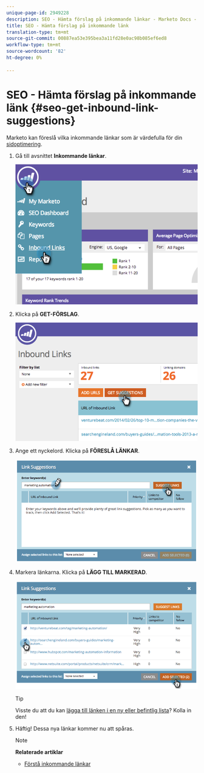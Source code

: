 ```yaml
---
unique-page-id: 2949228
description: SEO - Hämta förslag på inkommande länkar - Marketo Docs - Produktdokumentation
title: SEO - Hämta förslag på inkommande länk
translation-type: tm+mt
source-git-commit: 00887ea53e395bea3a11fd28e0ac98b085ef6ed8
workflow-type: tm+mt
source-wordcount: '82'
ht-degree: 0%

---
```



# SEO - Hämta förslag på inkommande länk {#seo-get-inbound-link-suggestions}

Marketo kan föreslå vilka inkommande länkar som är värdefulla för din [sidoptimering](../../../../product-docs/additional-apps/seo/understanding-seo/understanding-search-engine-optimization.md).

1. Gå till avsnittet **Inkommande länkar**.

   ![](assets/image2014-9-18-13-3a20-3a44.png)

1. Klicka på **GET-FÖRSLAG**.

   ![](assets/image2014-9-18-13-3a21-3a8.png)

1. Ange ett nyckelord. Klicka på **FÖRESLÅ LÄNKAR**.

   ![](assets/image2014-9-18-13-3a21-3a31.png)

1. Markera länkarna. Klicka på **LÄGG TILL MARKERAD**.

   ![](assets/image2014-9-18-13-3a21-3a40.png)

   >[!TIP]
   >
   >Visste du att du kan [lägga till länken i en ny eller befintlig lista](seo-add-remove-an-inbound-link-url-from-a-list.md)? Kolla in den!

1. Häftig! Dessa nya länkar kommer nu att spåras.

   >[!NOTE]
   >
   >**Relaterade artiklar**
   >
   >    
   >    
   >    * [Förstå inkommande länkar](seo-understanding-inbound-links.md)



